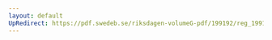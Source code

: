 ```yaml
---
layout: default
UpRedirect: https://pdf.swedeb.se/riksdagen-volumeG-pdf/199192/reg_199192/reg_199192_0662.pdf
---
```

